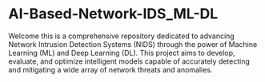# AI-Based-Network-IDS_ML-DL
Welcome this is a comprehensive repository dedicated to advancing Network Intrusion Detection Systems (NIDS) through the power of Machine Learning (ML) and Deep Learning (DL). This project aims to develop, evaluate, and optimize intelligent models capable of accurately detecting and mitigating a wide array of network threats and anomalies.
